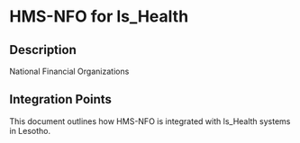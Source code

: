 # HMS-NFO for ls_Health

## Description

National Financial Organizations

## Integration Points

This document outlines how HMS-NFO is integrated with ls_Health systems in Lesotho.
